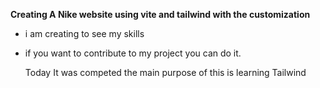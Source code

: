 **Creating A Nike website using vite and tailwind with the customization**

 - i am creating to see my skills 
 - if you want to contribute to my project you can do it.
    
    Today It was competed the main purpose of this is learning Tailwind